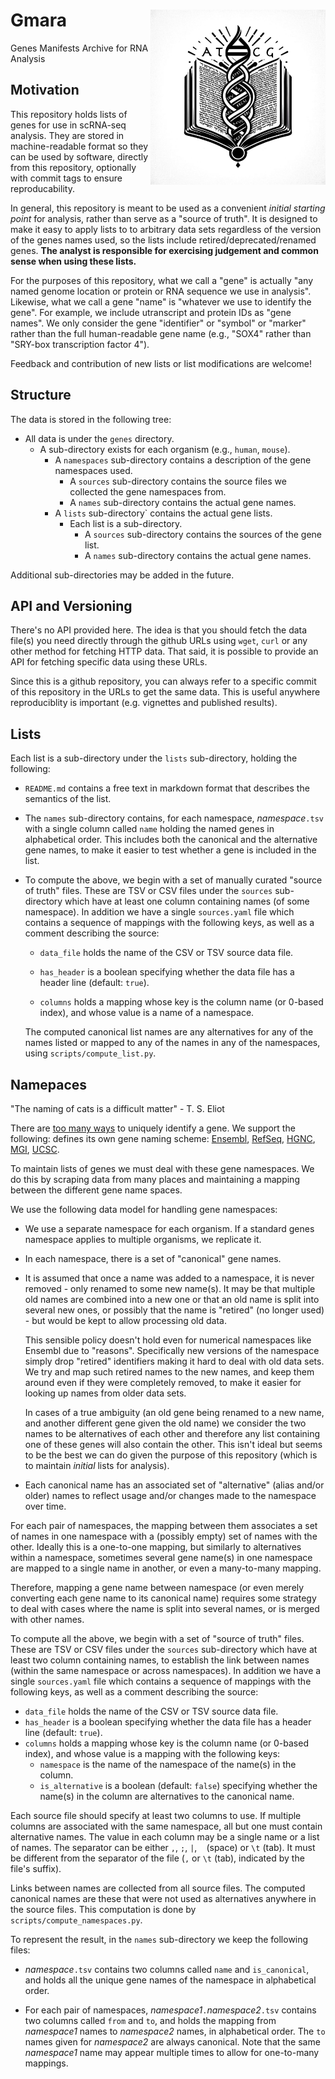 # Gmara <img src="Gmara.jpg" align="right" height="280" alt="" />
Genes Manifests Archive for RNA Analysis

## Motivation

This repository holds lists of genes for use in scRNA-seq analysis. They are stored in machine-readable format so they
can be used by software, directly from this repository, optionally with commit tags to ensure reproducability.

In general, this repository is meant to be used as a convenient *initial starting point* for analysis, rather than serve
as a "source of truth". It is designed to make it easy to apply lists to to arbitrary data sets regardless of the
version of the genes names used, so the lists include retired/deprecated/renamed genes. **The analyst is responsible for
exercising judgement and common sense when using these lists.**

For the purposes of this repository, what we call a "gene" is actually "any named genome location or protein or RNA
sequence we use in analysis". Likewise, what we call a gene "name" is "whatever we use to identify the gene". For
example, we include utranscript and protein IDs as "gene names". We only consider the gene "identifier" or "symbol" or
"marker" rather than the full human-readable gene name (e.g., "SOX4" rather than "SRY-box transcription factor 4").

Feedback and contribution of new lists or list modifications are welcome!

## Structure

The data is stored in the following tree:

* All data is under the `genes` directory.
    * A sub-directory exists for each organism (e.g., `human`, `mouse`).
        * A `namespaces` sub-directory contains a description of the gene namespaces used.
            * A `sources` sub-directory contains the source files we collected the gene namespaces from.
            * A `names` sub-directory contains the actual gene names.
        * A `lists` sub-directory` contains the actual gene lists.
            * Each list is a sub-directory.
                * A `sources` sub-directory contains the sources of the gene list.
                * A `names` sub-directory contains the actual gene names.

Additional sub-directories may be added in the future.

## API and Versioning

There's no API provided here. The idea is that you should fetch the data file(s) you need directly through the github
URLs using `wget`, `curl` or any other method for fetching HTTP data. That said, it is possible to provide an API for
fetching specific data using these URLs.

Since this is a github repository, you can always refer to a specific commit of this repository in the URLs to get the
same data. This is useful anywhere reproduciblity is important (e.g. vignettes and published results).

## Lists

Each list is a sub-directory under the `lists` sub-directory, holding the following:

* `README.md` contains a free text in markdown format that describes the semantics of the list.

* The `names` sub-directory contains, for each namespace, _namespace_`.tsv` with a single column called `name` holding
  the named genes in alphabetical order. This includes both the canonical and the alternative gene names, to make it
  easier to test whether a gene is included in the list.

* To compute the above, we begin with a set of manually curated "source of truth" files. These are TSV or CSV files
  under the `sources` sub-directory which have at least one column containing names (of some namespace). In addition we
  have a single `sources.yaml` file which contains a sequence of mappings with the following keys, as well as a comment
  describing the source:

  * ``data_file`` holds the name of the CSV or TSV source data file.

  * ``has_header`` is a boolean specifying whether the data file has a header line (default: `true`).

  * `columns` holds a mapping whose key is the column name (or 0-based index), and whose value is a name of a namespace.

  The computed canonical list names are any alternatives for any of the names listed or mapped to any of the names
  in any of the namespaces, using ``scripts/compute_list.py``.

## Namepaces

"The naming of cats is a difficult matter" - T. S. Eliot

There are [too many ways](https://xkcd.com/927/) to uniquely identify a gene. We support the following:
defines its own gene naming scheme:
[Ensembl](https://www.ensembl.org/info/genome/genebuild/gene_names.html),
[RefSeq](https://www.ncbi.nlm.nih.gov/refseq/),
[HGNC](https://www.genenames.org/),
[MGI](https://www.informatics.jax.org/),
[UCSC](https://genome.ucsc.edu/).

To maintain lists of genes we must deal with these gene namespaces. We do this by scraping data from many places and
maintaining a mapping between the different gene name spaces.

We use the following data model for handling gene namespaces:

* We use a separate namespace for each organism. If a standard genes namespace applies to multiple organisms, we
  replicate it.

* In each namespace, there is a set of "canonical" gene names.

* It is assumed that once a name was added to a namespace, it is never removed - only renamed to some new name(s). It
  may be that multiple old names are combined into a new one or that an old name is split into several new ones, or
  possibly that the name is "retired" (no longer used) - but would be kept to allow processing old data.

  This sensible policy doesn't hold even for numerical namespaces like Ensembl due to "reasons". Specifically new
  versions of the namespace simply drop "retired" identifiers making it hard to deal with old data sets. We try and map
  such retired names to the new names, and keep them around even if they were completely removed, to make it easier for
  looking up names from older data sets.

  In cases of a true ambiguity (an old gene being renamed to a new name, and another different gene given the old name)
  we consider the two names to be alternatives of each other and therefore any list containing one of these genes will
  also contain the other. This isn't ideal but seems to be the best we can do given the purpose of this repository
  (which is to maintain *initial* lists for analysis).

* Each canonical name has an associated set of "alternative" (alias and/or older) names to reflect usage and/or
  changes made to the namespace over time.

For each pair of namespaces, the mapping between them associates a set of names in one namespace with a (possibly empty)
set of names with the other. Ideally this is a one-to-one mapping, but similarly to alternatives within a namespace,
sometimes several gene name(s) in one namespace are mapped to a single name in another, or even a many-to-many mapping.

Therefore, mapping a gene name between namespace (or even merely converting each gene name to its canonical name)
requires some strategy to deal with cases where the name is split into several names, or is merged with other names.

To compute all the above, we begin with a set of "source of truth" files. These are TSV or CSV files under the `sources`
sub-directory which have at least two column containing names, to establish the link between names (within the same
namespace or across namespaces). In addition we have a single `sources.yaml` file which contains a sequence of mappings
with the following keys, as well as a comment describing the source:

* ``data_file`` holds the name of the CSV or TSV source data file.
* ``has_header`` is a boolean specifying whether the data file has a header line (default: `true`).
* `columns` holds a mapping whose key is the column name (or 0-based index), and whose value is a mapping with the
  following keys:
    * `namespace` is the name of the namespace of the name(s) in the column.
    * ``is_alternative`` is a boolean (default: `false`) specifying whether the name(s) in the column are alternatives
      to the canonical name.

Each source file should specify at least two columns to use. If multiple columns are associated with the same namespace,
all but one must contain alternative names. The value in each column may be a single name or a list of names. The
separator can be either `,`, `;`, `|`, ` ` (space) or `\t` (tab). It must be different from the separator of the file (`,` or
`\t` (tab), indicated by the file's suffix).

Links between names are collected from all source files. The computed canonical names are these that were not used as
alternatives anywhere in the source files. This computation is done by ``scripts/compute_namespaces.py``.

To represent the result, in the `names` sub-directory we keep the following files:

* _namespace_`.tsv` contains two columns called `name` and ``is_canonical``, and holds all the unique gene names of the
  namespace in alphabetical order.

* For each pair of namespaces, _namespace1_`.`_namespace2_`.tsv` contains two columns called `from` and `to`, and holds
  the mapping from _namespace1_ names to _namespace2_ names, in alphabetical order. The `to` names given for
  _namespace2_ are always canonical. Note that the same _namespace1_ name may appear multiple times to allow for
  one-to-many mappings.
